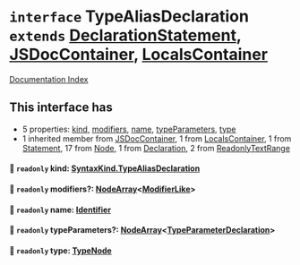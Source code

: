 # `interface` TypeAliasDeclaration `extends` [DeclarationStatement](../interface.DeclarationStatement/README.md), [JSDocContainer](../interface.JSDocContainer/README.md), [LocalsContainer](../interface.LocalsContainer/README.md)

[Documentation Index](../README.md)

## This interface has

- 5 properties:
[kind](#-readonly-kind-syntaxkindtypealiasdeclaration),
[modifiers](#-readonly-modifiers-nodearraymodifierlike),
[name](#-readonly-name-identifier),
[typeParameters](#-readonly-typeparameters-nodearraytypeparameterdeclaration),
[type](#-readonly-type-typenode)
- 1 inherited member from [JSDocContainer](../interface.JSDocContainer/README.md), 1 from [LocalsContainer](../interface.LocalsContainer/README.md), 1 from [Statement](../interface.Statement/README.md), 17 from [Node](../interface.Node/README.md), 1 from [Declaration](../interface.Declaration/README.md), 2 from [ReadonlyTextRange](../interface.ReadonlyTextRange/README.md)


#### 📄 `readonly` kind: [SyntaxKind.TypeAliasDeclaration](../enum.SyntaxKind/README.md#typealiasdeclaration--265)



#### 📄 `readonly` modifiers?: [NodeArray](../interface.NodeArray/README.md)\<[ModifierLike](../type.ModifierLike/README.md)>



#### 📄 `readonly` name: [Identifier](../interface.Identifier/README.md)



#### 📄 `readonly` typeParameters?: [NodeArray](../interface.NodeArray/README.md)\<[TypeParameterDeclaration](../interface.TypeParameterDeclaration/README.md)>



#### 📄 `readonly` type: [TypeNode](../interface.TypeNode/README.md)



